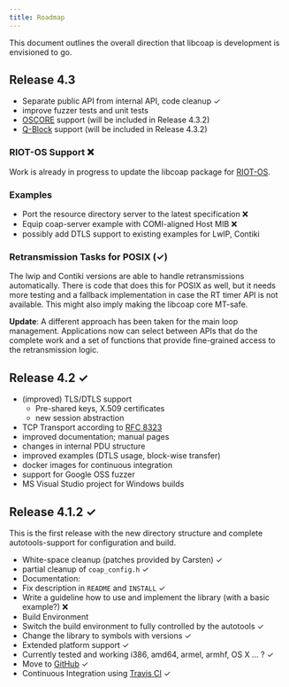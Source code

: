 ```yaml
---
title: Roadmap
---
```


This document outlines the overall direction that libcoap is
development is envisioned to go.

## Release 4.3

* Separate public API from internal API, code cleanup ✓
* improve fuzzer tests and unit tests
* [OSCORE](https://tools.ietf.org/html/rfc8613)
  support (will be included in Release 4.3.2)
* [Q-Block](https://tools.ietf.org/html/rfc9177)
  support (will be included in Release 4.3.2)

### RIOT-OS Support ❌

Work is already in progress to update the libcoap package for
[RIOT-OS](https://www.riot-os.org).

### Examples

* Port the resource directory server to the latest specification ❌
* Equip coap-server example with COMI-aligned Host MIB ❌
* possibly add DTLS support to existing examples for LwIP, Contiki

### Retransmission Tasks for POSIX (✓)

The lwip and Contiki versions are able to handle retransmissions
automatically.  There is code that does this for POSIX as well, but it
needs more testing and a fallback implementation in case the RT timer
API is not available. This might also imply making the libcoap core
MT-safe.

**Update**: A different approach has been taken for the main loop
management. Applications now can select between APIs that do the
complete work and a set of functions that provide fine-grained access
to the retransmission logic.

## Release 4.2  ✓

* (improved) TLS/DTLS support
    * Pre-shared keys, X.509 certificates
    * new session abstraction
* TCP Transport according to [RFC 8323](https://tools.ietf.org/html/rfc8323)
* improved documentation; manual pages
* changes in internal PDU structure
* improved examples (DTLS usage, block-wise transfer)
* docker images for continuous integration
* support for Google OSS fuzzer
* MS Visual Studio project for Windows builds

## Release 4.1.2 ✓

This is the first release with the new directory structure and complete autotools-support for configuration and build.

* White-space cleanup (patches provided by Carsten) ✓
* partial cleanup of ``coap_config.h``  ✓
* Documentation:
* Fix description in ``README`` and ``INSTALL``  ✓
* Write a guideline how to use and implement the library (with a basic example?) ❌
* Build Environment
* Switch the build environment to fully controlled by the autotools ✓
* Change the library to symbols with versions ✓
* Extended platform support ✓
* Currently tested and working i386, amd64, armel, armhf, OS X ... ? ✓
* Move to [GitHub](https://github.com/obgm/libcoap) ✓
* Continuous Integration using [Travis CI](https://travis-ci.org/obgm/libcoap/)  ✓
